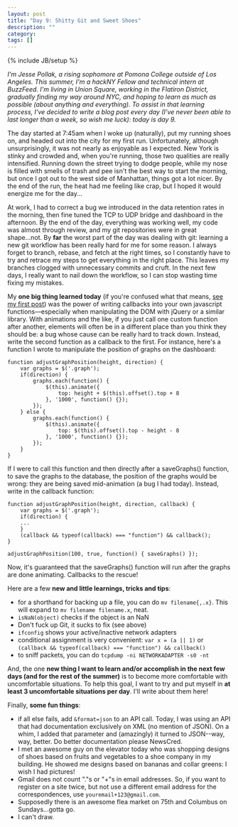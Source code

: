 ```yaml
---
layout: post
title: "Day 9: Shitty Git and Sweet Shoes"
description: ""
category: 
tags: []
---
```

{% include JB/setup %}

*I'm Jesse Pollak, a rising sophomore at Pomona College outside of Los Angeles. This summer, I'm a hackNY Fellow and technical intern at BuzzFeed. I'm living in Union Square, working in the Flatiron District, gradually finding my way around NYC, and hoping to learn as much as possible (about anything and everything). To assist in that learning process, I've decided to write a blog post every day (I've never been able to last longer than a week, so wish me luck): today is day 9.*

The day started at 7:45am when I woke up (naturally), put my running shoes on, and headed out into the city for my first run. Unfortunately, although unsurprisingly, it was not nearly as enjoyable as I expected. New York is stinky and crowded and, when you're running, those two qualities are really intensified. Running down the street trying to dodge people, while my nose is filled with smells of trash and pee isn't the best way to start the morning, but once I got out to the west side of Manhattan, things got a lot nicer. By the end of the run, the heat had me feeling like crap, but I hoped it would energize me for the day...

At work, I had to correct a bug we introduced in the data retention rates in the morning, then fine tuned the TCP to UDP bridge and dashboard in the afternoon. By the end of the day, everything was working well, my code was almost through review, and my git repositories were in great shape...not. By **far** the worst part of the day was dealing with git: learning a new git workflow has been really hard for me for some reason. I always forget to branch, rebase, and fetch at the right times, so I constantly have to try and retrace my steps to get everything in the right place. This leaves my branches clogged with unnecessary commits and cruft. In the next few days, I really want to nail down the workflow, so I can stop wasting time fixing my mistakes.

My **one big thing learned today** (if you're confused what that means, [see my first post](http://jpollak92.github.com/2012/05/21/day-1-dont-be-afraid-to-ask-questions/)) was the power of writing callbacks into your own javascript functions—especially when manipulating the DOM with jQuery or a similar library. With animations and the like, if you just call one custom function after another, elements will often be in a different place than you think they should be: a bug whose cause can be really hard to track down. Instead, write the second function as a callback to the first. For instance, here's a function I wrote to manipulate the position of graphs on the dashboard:

    function adjustGraphPosition(height, direction) {
    	var graphs = $('.graph');
    	if(direction) {
    		graphs.each(function() {
    			$(this).animate({
    				top: height + $(this).offset().top + 8
    			}, '1000', function() {});
    		});
    	} else {
    		graphs.each(function() {
    			$(this).animate({
    				top: $(this).offset().top - height - 8
    			}, '1000', function() {});
    		});
    	}
    }
    
If I were to call this function and then directly after a saveGraphs() function, to save the graphs to the database, the position of the graphs would be wrong: they are being saved mid-animation (a bug I had today). Instead, write in the callback function:

    function adjustGraphPosition(height, direction, callback) {
    	var graphs = $('.graph');
    	if(direction) {
        ...
    	}
    	(callback && typeof(callback) === "function") && callback();
    }
    
    adjustGraphPosition(100, true, function() { saveGraphs() });
  
Now, it's guaranteed that the saveGraphs() function will run after the graphs are done animating. Callbacks to the rescue!

Here are a few **new and little learnings, tricks and tips**:

* for a shorthand for backing up a file, you can do `mv filename{,.x}`. This will expand to `mv filename filename.x`, neat.
* `isNaN(object)` checks if the object is an NaN
* Don't fuck up Git, it sucks to fix (see above)
* `ifconfig` shows your active/inactive network adapters
* conditional assignment is very convenient: `var x = (a || 1)` or `(callback && typeof(callback) === "function") && callback()`
* to sniff packets, you can do `tcpdump -ni NETWORKADAPTER -s0 -nt`

And, the one **new thing I want to learn and/or accomplish in the next few days (and for the rest of the summer)** is to become more comfortable with uncomfortable situations. To help this goal, I want to try and put myself in **at least 3 uncomfortable situations per day**. I'll write about them here!

Finally, **some fun things**:

* if all else fails, add `&format=json` to an API call. Today, I was using an API that had documentation exclusively on XML (no mention of JSON). On a whim, I added that parameter and (amazingly) it turned to JSON--way, way, better. Do better documentation please NewsCred.
* I met an awesome guy on the elevator today who was shopping designs of shoes based on fruits and vegetables to a shoe company in my building. He showed me designs based on bananas and collar greens: I wish I had pictures!
* Gmail does not count "."s or "+"s in email addresses. So, if you want to register on a site twice, but not use a different email address for the correspondences, use `youremail+123@gmail.com`.
* Supposedly there is an awesome flea market on 75th and Columbus on Sundays...gotta go.
* I can't draw.


